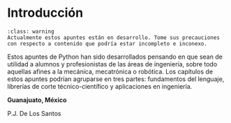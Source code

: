 # Introducción

```{admonition} Apuntes en desarrollo
:class: warning
Actualmente estos apuntes están en desarrollo. Tome sus precauciones con respecto a contenido que podría estar incompleto e inconexo.
```

Estos apuntes de Python han sido desarrollados pensando en que sean de utilidad a alumnos y profesionistas de las áreas de ingeniería, sobre todo aquellas afines a la mecánica, mecatrónica o robótica. Los capítulos de estos apuntes podrían agruparse en tres partes: fundamentos del lenguaje, librerías de corte técnico-científico y aplicaciones en ingeniería.


**Guanajuato, México**

P.J. De Los Santos
